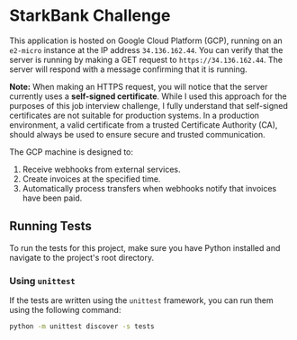 # StarkBank Challenge

This application is hosted on Google Cloud Platform (GCP), running on an `e2-micro` instance at the IP address `34.136.162.44`. You can verify that the server is running by making a GET request to `https://34.136.162.44`. The server will respond with a message confirming that it is running.

**Note:** When making an HTTPS request, you will notice that the server currently uses a **self-signed certificate**. While I used this approach for the purposes of this job interview challenge, I fully understand that self-signed certificates are not suitable for production systems. In a production environment, a valid certificate from a trusted Certificate Authority (CA), should always be used to ensure secure and trusted communication.

The GCP machine is designed to:
1. Receive webhooks from external services.
2. Create invoices at the specified time.
3. Automatically process transfers when webhooks notify that invoices have been paid.

## Running Tests

To run the tests for this project, make sure you have Python installed and navigate to the project's root directory.

### Using `unittest`

If the tests are written using the `unittest` framework, you can run them using the following command:

```sh
python -m unittest discover -s tests
```